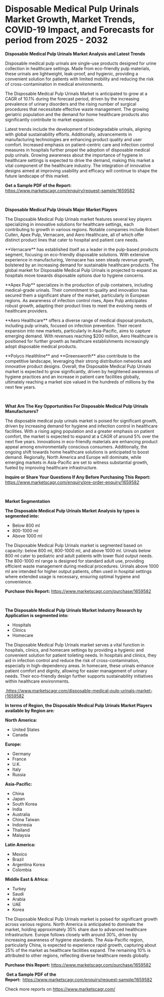 <p><h1>Disposable Medical Pulp Urinals Market Growth, Market Trends, COVID-19 Impact, and Forecasts for period from 2025 - 2032</h1></p><p><strong>Disposable Medical Pulp Urinals Market Analysis and Latest Trends</strong></p>
<p><p>Disposable medical pulp urinals are single-use products designed for urine collection in healthcare settings. Made from eco-friendly pulp materials, these urinals are lightweight, leak-proof, and hygienic, providing a convenient solution for patients with limited mobility and reducing the risk of cross-contamination in medical environments.</p><p>The Disposable Medical Pulp Urinals Market is anticipated to grow at a CAGR of 10.1% during the forecast period, driven by the increasing prevalence of urinary disorders and the rising number of surgical procedures that necessitate effective waste management. The growing geriatric population and the demand for home healthcare products also significantly contribute to market expansion. </p><p>Latest trends include the development of biodegradable urinals, aligning with global sustainability efforts. Additionally, advancements in manufacturing technologies are enhancing product quality and user comfort. Increased emphasis on patient-centric care and infection control measures in hospitals further propel the adoption of disposable medical pulp urinals. Growing awareness about the importance of hygiene in healthcare settings is expected to drive the demand, making this market a vital component of the healthcare industry. The integration of innovative designs aimed at improving usability and efficacy will continue to shape the future landscape of this market.</p></p>
<p><strong>Get a Sample PDF of the Report:&nbsp;</strong> <a href="https://www.marketscagr.com/enquiry/request-sample/1659582?utm_campaign=3032&utm_medium=2&utm_source=Github&utm_content=ia&utm_term=23032025&utm_id=disposable-medical-pulp-urinals">https://www.marketscagr.com/enquiry/request-sample/1659582</a></p>
<p>&nbsp;</p>
<p><strong>Disposable Medical Pulp Urinals Major Market Players</strong></p>
<p><p>The Disposable Medical Pulp Urinals market features several key players specializing in innovative solutions for healthcare settings, each contributing to growth in various regions. Notable companies include Robert Cullen, Apex Pulp, Vernacare, and Aero Healthcare, all of which offer distinct product lines that cater to hospital and patient care needs.</p><p>**Vernacare** has established itself as a leader in the pulp-based products segment, focusing on eco-friendly disposable solutions. With extensive experience in manufacturing, Vernacare has seen steady revenue growth, bolstered by an increasing demand for sustainable healthcare products. The global market for Disposable Medical Pulp Urinals is projected to expand as hospitals move towards disposable options due to hygiene concerns.</p><p>**Apex Pulp** specializes in the production of pulp containers, including medical-grade urinals. Their commitment to quality and innovation has secured them a significant share of the market, particularly in European regions. As awareness of infection control rises, Apex Pulp anticipates robust growth, adapting their product lines to meet the evolving needs of healthcare providers.</p><p>**Aero Healthcare** offers a diverse range of medical disposal products, including pulp urinals, focused on infection prevention. Their recent expansion into new markets, particularly in Asia-Pacific, aims to capture emerging demand. With revenues reaching $200 million, Aero Healthcare is positioned for further growth as healthcare establishments increasingly adopt disposable medical products.</p><p>**Polyco Healthline** and **Greensworth** also contribute to the competitive landscape, leveraging their strong distribution networks and innovative product designs. Overall, the Disposable Medical Pulp Urinals market is expected to grow significantly, driven by heightened awareness of hygiene practices and an increase in patient care facilities globally, ultimately reaching a market size valued in the hundreds of millions by the next few years.</p></p>
<p>&nbsp;</p>
<p><strong>What Are The Key Opportunities For Disposable Medical Pulp Urinals Manufacturers?</strong></p>
<p><p>The disposable medical pulp urinals market is poised for significant growth, driven by increasing demand for hygiene and infection control in healthcare facilities. With a rising aging population and a greater emphasis on patient comfort, the market is expected to expand at a CAGR of around 5% over the next five years. Innovations in eco-friendly materials are enhancing product appeal among environmentally conscious consumers. Additionally, the ongoing shift towards home healthcare solutions is anticipated to boost demand. Regionally, North America and Europe will dominate, while emerging markets in Asia-Pacific are set to witness substantial growth, fueled by improving healthcare infrastructure.</p></p>
<p><strong>Inquire or Share Your Questions If Any Before Purchasing This Report:</strong> <a href="https://www.marketscagr.com/enquiry/pre-order-enquiry/1659582?utm_campaign=3032&utm_medium=2&utm_source=Github&utm_content=ia&utm_term=23032025&utm_id=disposable-medical-pulp-urinals">https://www.marketscagr.com/enquiry/pre-order-enquiry/1659582</a></p>
<p>&nbsp;</p>
<p><strong>Market Segmentation</strong></p>
<p><strong>The Disposable Medical Pulp Urinals Market Analysis by types is segmented into:</strong></p>
<p><ul><li>Below 800 ml</li><li>800-1000 ml</li><li>Above 1000 ml</li></ul></p>
<p><p>The Disposable Medical Pulp Urinals market is segmented based on capacity: below 800 ml, 800-1000 ml, and above 1000 ml. Urinals below 800 ml cater to pediatric and adult patients with lower fluid output needs. The 800-1000 ml range is designed for standard adult use, providing efficient waste management during medical procedures. Urinals above 1000 ml are intended for higher output patients, often used in hospital settings where extended usage is necessary, ensuring optimal hygiene and convenience.</p></p>
<p><strong>Purchase this Report:&nbsp;</strong><a href="https://www.marketscagr.com/purchase/1659582?utm_campaign=3032&utm_medium=2&utm_source=Github&utm_content=ia&utm_term=23032025&utm_id=disposable-medical-pulp-urinals">https://www.marketscagr.com/purchase/1659582</a></p>
<p>&nbsp;</p>
<p><strong>The Disposable Medical Pulp Urinals Market Industry Research by Application is segmented into:</strong></p>
<p><ul><li>Hospitals</li><li>Clinics</li><li>Homecare</li></ul></p>
<p><p>The Disposable Medical Pulp Urinals market serves a vital function in hospitals, clinics, and homecare settings by providing a hygienic and convenient solution for patient toileting needs. In hospitals and clinics, they aid in infection control and reduce the risk of cross-contamination, especially in high-dependency areas. In homecare, these urinals enhance patient comfort and dignity, allowing for easier management of urinary needs. Their eco-friendly design further supports sustainability initiatives within healthcare environments.</p></p>
<p><a href="https://www.marketscagr.com/disposable-medical-pulp-urinals-market-r1659582?utm_campaign=3032&utm_medium=2&utm_source=Github&utm_content=ia&utm_term=23032025&utm_id=disposable-medical-pulp-urinals">&nbsp;https://www.marketscagr.com/disposable-medical-pulp-urinals-market-r1659582</a></p>
<p><strong>In terms of Region, the Disposable Medical Pulp Urinals Market Players available by Region are:</strong></p>
<p>
    <p> <strong> North America: </strong>
        <ul>
            <li>United States</li>
            <li>Canada</li>
        </ul>
        </p> 
    <p> <strong> Europe: </strong>
        <ul>
            <li>Germany</li>
            <li>France</li>
            <li>U.K.</li>
            <li>Italy</li>
            <li>Russia</li>
        </ul>
        </p> 
    <p> <strong> Asia-Pacific: </strong>
        <ul>
            <li>China</li>
            <li>Japan</li>
            <li>South Korea</li>
            <li>India</li>
            <li>Australia</li>
            <li>China Taiwan</li>
            <li>Indonesia</li>
            <li>Thailand</li>
            <li>Malaysia</li>
        </ul>
        </p> 
    <p> <strong> Latin America: </strong>
        <ul>
            <li>Mexico</li>
            <li>Brazil</li>
            <li>Argentina Korea</li>
            <li>Colombia</li>
        </ul>
        </p> 
    <p> <strong> Middle East & Africa: </strong>
        <ul>
            <li>Turkey</li>
            <li>Saudi</li>
            <li>Arabia</li>
            <li>UAE</li>
            <li>Korea</li>
        </ul>
    </p>
    </p>
<p><p>The Disposable Medical Pulp Urinals market is poised for significant growth across various regions. North America is anticipated to dominate the market, holding approximately 35% share due to advanced healthcare infrastructure. Europe follows closely with around 30%, driven by increasing awareness of hygiene standards. The Asia-Pacific region, particularly China, is expected to experience rapid growth, capturing about 25% of the market as healthcare facilities expand. The remaining 10% is attributed to other regions, reflecting diverse healthcare needs globally.</p></p>
<p><strong>Purchase this Report: </strong><a href="https://www.marketscagr.com/purchase/1659582?utm_campaign=3032&utm_medium=2&utm_source=Github&utm_content=ia&utm_term=23032025&utm_id=disposable-medical-pulp-urinals">https://www.marketscagr.com/purchase/1659582</a></p>
<p>&nbsp;<strong>Get a Sample PDF of the Report:&nbsp;&nbsp;</strong><a href="https://www.marketscagr.com/enquiry/request-sample/1659582?utm_campaign=3032&utm_medium=2&utm_source=Github&utm_content=ia&utm_term=23032025&utm_id=disposable-medical-pulp-urinals">https://www.marketscagr.com/enquiry/request-sample/1659582</a></p>
<p><strong></strong></p>
<p>Check more reports on <a href="https://www.marketscagr.com/?utm_campaign=3032&utm_medium=2&utm_source=Github&utm_content=ia&utm_term=23032025&utm_id=disposable-medical-pulp-urinals">https://www.marketscagr.com/</a></p>
